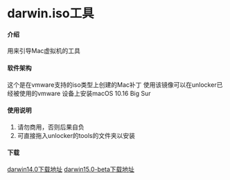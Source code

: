 # darwin.iso工具

#### 介绍

用来引导Mac虚拟机的工具

#### 软件架构

这个是在vmware支持的iso类型上创建的Mac补丁
使用该镜像可以在unlocker已经被使用的vmware
设备上安装macOS 10.16 Big Sur

#### 使用说明

1.  请勿商用，否则后果自负
2.  可直接拖入unlocker的tools的文件夹以安装

#### 下载

[darwin14.0下载地址](https://github.com/gaxCat/darwiniso-tool/blob/main/darwin.iso)
[darwin15.0-beta下载地址](https://github.com/gaxCat/darwiniso-tool/blob/main/darwinPre15.iso)
